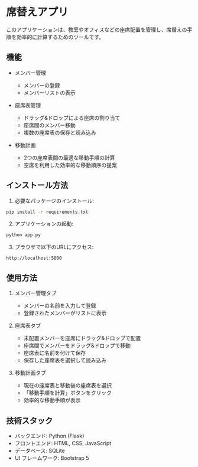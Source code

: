 # 席替えアプリ

このアプリケーションは、教室やオフィスなどの座席配置を管理し、席替えの手順を効率的に計算するためのツールです。

## 機能

- メンバー管理
  - メンバーの登録
  - メンバーリストの表示

- 座席表管理
  - ドラッグ&ドロップによる座席の割り当て
  - 座席間のメンバー移動
  - 複数の座席表の保存と読み込み

- 移動計画
  - 2つの座席表間の最適な移動手順の計算
  - 空席を利用した効率的な移動順序の提案

## インストール方法

1. 必要なパッケージのインストール:
```bash
pip install -r requirements.txt
```

2. アプリケーションの起動:
```bash
python app.py
```

3. ブラウザで以下のURLにアクセス:
```
http://localhost:5000
```

## 使用方法

1. メンバー管理タブ
   - メンバーの名前を入力して登録
   - 登録されたメンバーがリストに表示

2. 座席表タブ
   - 未配置メンバーを座席にドラッグ&ドロップで配置
   - 座席間でメンバーをドラッグ&ドロップで移動
   - 座席表に名前を付けて保存
   - 保存した座席表を選択して読み込み

3. 移動計画タブ
   - 現在の座席表と移動後の座席表を選択
   - 「移動手順を計算」ボタンをクリック
   - 効率的な移動手順が表示

## 技術スタック

- バックエンド: Python (Flask)
- フロントエンド: HTML, CSS, JavaScript
- データベース: SQLite
- UI フレームワーク: Bootstrap 5
